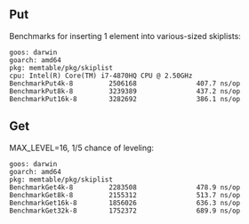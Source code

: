 ## Put
Benchmarks for inserting 1 element into various-sized skiplists:
```
goos: darwin
goarch: amd64
pkg: memtable/pkg/skiplist
cpu: Intel(R) Core(TM) i7-4870HQ CPU @ 2.50GHz
BenchmarkPut4k-8         2506168               407.7 ns/op
BenchmarkPut8k-8         3239389               437.2 ns/op
BenchmarkPut16k-8        3282692               386.1 ns/op

```

## Get
MAX_LEVEL=16, 1/5 chance of leveling:
```
goos: darwin
goarch: amd64
pkg: memtable/pkg/skiplist
BenchmarkGet4k-8         2283508               478.9 ns/op
BenchmarkGet8k-8         2155312               513.7 ns/op
BenchmarkGet16k-8        1856026               636.3 ns/op
BenchmarkGet32k-8        1752372               689.9 ns/op
```
